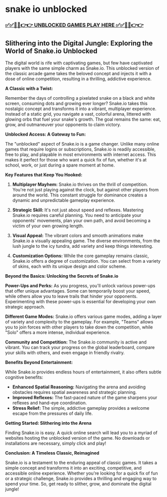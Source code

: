 # snake io unblocked

### [✅✅🔴🔴👉👉 UNBLOCKED GAMES PLAY HERE ✅✅🔴🔴👉👉](https://topstoryindia.com)

## Slithering into the Digital Jungle: Exploring the World of Snake.io Unblocked

The digital world is rife with captivating games, but few have captivated players with the same simple charm as Snake.io. This unblocked version of the classic arcade game takes the beloved concept and injects it with a dose of online competition, resulting in a thrilling, addictive experience. 

**A Classic with a Twist:**

Remember the days of controlling a pixelated snake on a black and white screen, consuming dots and growing ever longer? Snake.io takes this nostalgic concept and transforms it into a vibrant, multiplayer experience. Instead of a static grid, you navigate a vast, colorful arena, littered with glowing orbs that fuel your snake's growth. The goal remains the same: eat, grow, and outmaneuver your opponents to claim victory. 

**Unblocked Access: A Gateway to Fun:**

The "unblocked" aspect of Snake.io is a game changer. Unlike many online games that require logins or subscriptions, Snake.io is readily accessible, free to play, and playable in most environments with internet access. This makes it perfect for those who want a quick fix of fun, whether it's at school, work, or just during a spare moment at home.

**Key Features that Keep You Hooked:**

1. **Multiplayer Mayhem:**  Snake.io thrives on the thrill of competition. You're not just playing against the clock, but against other players from around the world. This constant struggle for dominance creates a dynamic and unpredictable gameplay experience.

2. **Strategic Skill:** It's not just about speed and reflexes. Mastering Snake.io requires careful planning. You need to anticipate your opponents' movements, plan your own path, and avoid becoming a victim of your own growing length.

3. **Visual Appeal:** The vibrant colors and smooth animations make Snake.io a visually appealing game. The diverse environments, from the lush jungle to the icy tundra, add variety and keep things interesting.

4. **Customization Options:**  While the core gameplay remains classic, Snake.io offers a degree of customization. You can select from a variety of skins, each with its unique design and color scheme. 

**Beyond the Basics: Unlocking the Secrets of Snake.io**

**Power-Ups and Perks:** As you progress, you'll unlock various power-ups that offer unique advantages. Some can temporarily boost your speed, while others allow you to leave trails that hinder your opponents. Experimenting with these power-ups is essential for developing your own strategic approach.

**Different Game Modes:**  Snake.io offers various game modes, adding a layer of variety and complexity to the gameplay. For example, "Teams" allows you to join forces with other players to take down the competition, while "Solo" offers a more intense, individual experience.

**Community and Competition:** The Snake.io community is active and vibrant. You can track your progress on the global leaderboard, compare your skills with others, and even engage in friendly rivalry. 

**Benefits Beyond Entertainment:**

While Snake.io provides endless hours of entertainment, it also offers subtle cognitive benefits:

* **Enhanced Spatial Reasoning:**  Navigating the arena and avoiding obstacles requires spatial awareness and strategic planning. 
* **Improved Reflexes:**  The fast-paced nature of the game sharpens your reflexes and hand-eye coordination.
* **Stress Relief:**  The simple, addictive gameplay provides a welcome escape from the pressures of daily life.

**Getting Started: Slithering into the Arena**

Finding Snake.io is easy.  A quick online search will lead you to a myriad of websites hosting the unblocked version of the game.  No downloads or installations are necessary, simply click and play!

**Conclusion: A Timeless Classic, Reimagined**

Snake.io is a testament to the enduring appeal of classic games. It takes a simple concept and transforms it into an exciting, competitive, and accessible online experience. Whether you're looking for a quick fix of fun or a strategic challenge, Snake.io provides a thrilling and engaging way to spend your time. So, get ready to slither, grow, and dominate the digital jungle! 
